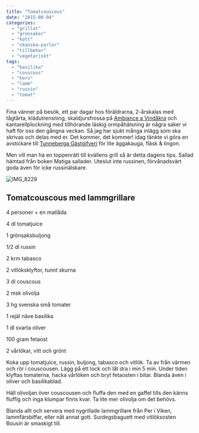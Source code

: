 ```yaml
---
title: "Tomatcouscous"
date: "2015-08-04"
categories: 
  - "grillat"
  - "gronsaker"
  - "kott"
  - "skanska-parlor"
  - "tillbehor"
  - "vegetariskt"
tags: 
  - "basilika"
  - "couscous"
  - "korv"
  - "lamm"
  - "russin"
  - "tomat"
---
```


Fina vänner på besök, ett par dagar hos föräldrarna, 2-årskalas med tågtårta, klädutrensning, skaldjursfrossa på [Ambiance a Vindåkra](https://www.ambiancerestaurant.se) och kantarellplockning med tillhörande läskig ormpåhälsning är några saker vi haft för oss den gångna veckan. Så jag har sjukt många inlägg som ska skrivas och delas med er. Det kommer, det kommer! idag tänkte vi göra en avstickare till [Tunneberga Gästgifveri](https://www.tunneberga.se) för lite äggakauga, fläsk & lingon.

Men vill man ha en toppenrätt till kvällens grill så är detta dagens tips. Sallad hämtad från boken Matiga sallader. Uteslut inte russinen, förvånadsvärt goda även för icke russinälskare.

![IMG_8229](/static/img/IMG_8229)

## **Tomatcouscous med lammgrillare**

4 personer + en matlåda

4 dl tomatjuice

1 grönsaksbuljong

1/2 dl russin

2 krm tabasco

2 vitlöksklyftor, tunnt skurna

3 dl couscous

2 msk olivolja

3 hg svenska små tomater

1 rejäl näve basilika

1 dl svarta oliver

100 gram fetaost

2 vårlökar, vitt och grönt

Koka upp tomatjuice, russin, buljong, tabasco och vitlök. Ta av från värmen och rör i couscousen. Lägg på ett lock och låt dra i min 5 min. Under tiden klyftas tomaterna, hacka vårlöken och bryt fetaosten i bitar. Blanda även i oliver och basilikablad.

Häll olivoljan över couscousen och fluffa den med en gaffel tills den känns fluffig och inga klumpar finns kvar. Ta lite mer olivolja om det behövs.

Blanda allt och servera med nygrillade lammgrillare från Per i Viken, lammfärsbiffar, eller nåt annat gott. Surdegsbaguett med vitlöksosten Bousin är smaskigt till.
